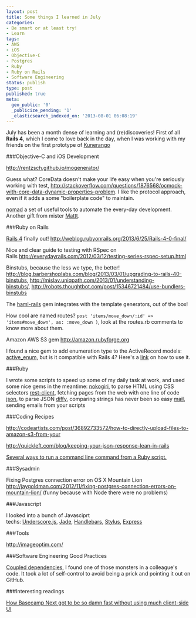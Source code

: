 ```yaml
---
layout: post
title: Some things I learned in July
categories:
- Be smart or at least try!
- Learn
tags:
- AWS
- iOS
- Objective-C
- Postgres
- Ruby
- Ruby on Rails
- Software Engineering
status: publish
type: post
published: true
meta:
  geo_public: '0'
  _publicize_pending: '1'
  _elasticsearch_indexed_on: '2013-08-01 06:08:19'
---
```


July has been a month dense of learning and (re)discoveries! First of all <strong>Rails 4</strong>, which I come to love back in the day, when I was working with my friends on the first prototype of <a href="http://www.kunerango.com" target="_blank">Kunerango</a>

###Objective-C and iOS Development

<a href="http://rentzsch.github.io/mogenerator/" target="_blank">http://rentzsch.github.io/mogenerator/</a>

Guess what? CoreData doesn't make your life easy when you're seriously working with test, <a href="http://stackoverflow.com/questions/1876568/ocmock-with-core-data-dynamic-properties-problem" target="_blank">http://stackoverflow.com/questions/1876568/ocmock-with-core-data-dynamic-properties-problem</a>. I like the protocol approach, even if it adds a some "boilerplate code" to maintain.

<a href="http://nomad-cli.com/">nomad</a> a set of useful tools to automate the every-day development. Another gift from mister <a href="http://mattt.me/">Mattt</a>.

###Ruby on Rails

<a href="http://rubyonrails.org/" target="_blank">Rails 4</a> finally out! <a href="http://weblog.rubyonrails.org/2013/6/25/Rails-4-0-final/" target="_blank">http://weblog.rubyonrails.org/2013/6/25/Rails-4-0-final/</a>

Nice and clear guide to testing with RSpec on Rails <a href="http://everydayrails.com/2012/03/12/testing-series-rspec-setup.html" target="_blank">http://everydayrails.com/2012/03/12/testing-series-rspec-setup.html</a>

Binstubs, because the less we type, the better! <a href="http://blog.barbershoplabs.com/blog/2013/03/01/upgrading-to-rails-40-binstubs" target="_blank">http://blog.barbershoplabs.com/blog/2013/03/01/upgrading-to-rails-40-binstubs</a>, <a href="http://mislav.uniqpath.com/2013/01/understanding-binstubs/" target="_blank">http://mislav.uniqpath.com/2013/01/understanding-binstubs/</a>, <a href="http://robots.thoughtbot.com/post/15346721484/use-bundlers-binstubs" target="_blank">http://robots.thoughtbot.com/post/15346721484/use-bundlers-binstubs</a>

The <a href="https://github.com/indirect/haml-rails">haml-rails</a> gem integrates with the template generators, out of the box!

How cool are named routes? <code>post 'items/move_down/:id' =&gt; 'items#move_down', as: :move_down )</code>, look at the routes.rb comments to know more about them.

Amazon AWS S3 gem <a href="http://amazon.rubyforge.org">http://amazon.rubyforge.org</a>

I found a nice gem to add enumeration type to the ActiveRecord models: <a href="https://github.com/adzap/active_enum">active_enum</a>, but is it compatible with Rails 4? Here's a [link](http://qubitlogs.com/Rails/2013/02/01/creating-pre-defined-set-of-attributes-mapping-integers-to-strings-in-rails/#.UdWbpT6DQ_U) on how to use it.

###Ruby

I wrote some scripts to speed up some of my daily task at work, and used some nice gems in the meantime:
<a href="http://nokogiri.org/">nokogiri</a>, to parse HTML using CSS selectors
<a href="https://github.com/rest-client/rest-client">rest-client</a>, fetching pages from the web with one line of code
<a href="http://rubygems.org/gems/json">json</a>, to parse JSON
<a href="https://github.com/samg/diffy">diffy</a>, comparing strings has never been so easy
<a href="https://github.com/mikel/mail">mail</a>, sending emails from your scripts

###Coding Recipes

<a href="http://codeartists.com/post/36892733572/how-to-directly-upload-files-to-amazon-s3-from-your">http://codeartists.com/post/36892733572/how-to-directly-upload-files-to-amazon-s3-from-your</a>

<a href="http://codeartists.com/post/36892733572/how-to-directly-upload-files-to-amazon-s3-from-your">http://quickleft.com/blog/keeping-your-json-response-lean-in-rails</a>

<a href="http://stackoverflow.com/questions/3159945/running-command-line-commands-within-ruby-script">Several ways to run a command line command from a Ruby script.</a>

###Sysadmin

Fixing Postgres connection error on OS X Mountain Lion <a href="http://jaygoldman.com/2012/11/fixing-postgres-connection-errors-on-mountain-lion/">http://jaygoldman.com/2012/11/fixing-postgres-connection-errors-on-mountain-lion/ </a>(funny because with Node there were no problems)

###Javascript

I looked into a bunch of Javasciprt techs: <a href="http://underscorejs.org/">Underscore.js</a>, <a href="http://jade-lang.com/">Jade</a>, <a href="http://handlebarsjs.com/">Handlebars</a>, <a href="http://learnboost.github.io/stylus/">Stylus</a>, <a href="http://expressjs.com/">Express</a>

###Tools

<a href="http://imageoptim.com/">http://imageoptim.com/</a>

###Software Engineering Good Practices

<a href="http://en.wikipedia.org/wiki/Coupling_(computer_programming)">Coupled dependencies</a>, I found one of those monsters in a colleague's code. It took a lot of self-control to avoid being a prick and pointing it out on GitHub.

###Interesting readings

<a href="How Basecamp Next got to be so damn fast without using much client-side UI">How Basecamp Next got to be so damn fast without using much client-side UI</a>
